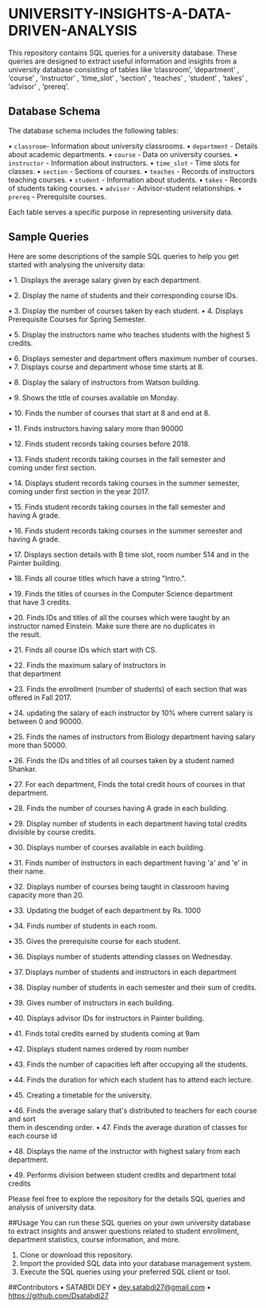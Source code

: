 # UNIVERSITY-INSIGHTS-A-DATA-DRIVEN-ANALYSIS

This repository contains SQL queries for a university database. These queries are designed to extract useful information and insights from a university database consisting of tables like ‘classroom’, ‘department’ , ‘course’ , ‘instructor’ , ‘time_slot’ ,  ‘section’ , ‘teaches’ , ‘student’ , ‘takes’ , ‘advisor’ , ‘prereq’.

## Database Schema
The database schema includes the following tables:

•	`classroom`- Information about university classrooms.
•	`department` - Details about academic departments.
•	`course` - Data on university courses.
•	`instructor` - Information about instructors.
•	`time_slot` - Time slots for classes.
•	`section` - Sections of courses.
•	`teaches` - Records of instructors teaching courses.
•	`student` - Information about students.
•	`takes` - Records of students taking courses.
•	`advisor` - Advisor-student relationships.
•	`prereq` - Prerequisite courses.

Each table serves a specific purpose in representing university data.

## Sample Queries
Here are some descriptions of the sample SQL queries to help you get started with analysing the university data:

•	1. Displays the average salary given by each department.

•	2. Display the name of students and their corresponding course IDs.

•	3. Display the number of courses taken by each student.
•	4. Displays Prerequisite Courses for Spring Semester.

•	5. Display the instructors name who teaches students with the highest 5 credits.

•	6. Displays semester and department offers maximum number of courses.
•	7. Displays course and department whose time starts at 8.

•	8. Display the salary of instructors from Watson building.

•	9. Shows the title of courses available on Monday.

•	10. Finds the number of courses that start at 8 and end at 8.

•	11. Finds instructors having salary more than 90000

•	12. Finds student records taking courses before 2018.

•	13. Finds student records taking courses in the fall semester and  
                  coming under first section.

•	14. Displays student records taking courses in the summer semester,   
                   coming under first section in the year 2017.

•	15. Finds student records taking courses in the fall semester and  
                  having A grade.

•	16. Finds student records taking courses in the summer semester and 
                   having A grade.

•	17.  Displays section details with B time slot, room number 514 and in
                   the Painter building.

•	18.  Finds all course titles which have a string "Intro.".

•	19.  Finds the titles of courses in the Computer Science department   
                    that have 3 credits.

•	20. Finds IDs and titles of all the courses which were taught by an     
      instructor named Einstein. Make sure there are no duplicates in  
      the result.

•	21.  Finds all course IDs which start with CS.

•	22.  Finds the maximum salary of instructors in   
       that department

•	23.  Finds the enrollment (number of students) of each section that 
       was offered in Fall 2017.

•	24. updating the salary of each instructor by 10% where
      current salary is between 0 and 90000.

•	25. Finds the names of instructors from Biology department having 
      salary more than 50000.

•	26. Finds the IDs and titles of all courses taken by a student named 
      Shankar.

•	27. For each department, Finds the total credit hours of courses in 
      that department.

•	28. Finds the number of courses having A grade in each building.

•	29. Display number of students in each department having total 
      credits divisible by course credits.

•	30. Displays number of courses available in each building.

•	31. Finds number of instructors in each department having 'a' and 'e' 
      in their name.

•	32. Displays number of courses being taught in classroom having 
      capacity more than 20.

•	33. Updating the budget of each department by Rs. 1000

•	34. Finds number of students in each room.

•	35. Gives the prerequisite course for each student.

•	36. Displays number of students attending classes on Wednesday.

•	37. Displays number of students and instructors in each department

•	38. Display number of students in each semester and their sum of 
      credits.

•	39. Gives number of instructors in each building.

•	40. Displays advisor IDs for instructors in Painter building.

•	41. Finds total credits earned by students coming at 9am

•	42. Displays student names ordered by room number

•	43. Finds the number of capacities left after occupying all the students.

•	44. Finds the duration for which each student has to attend each lecture.

•	45. Creating a timetable for the university.

•	46. Finds the average salary that's distributed to teachers for each course and sort    
                  them in descending order.
•	47. Finds the average duration of classes for each course id

•	48. Displays the name of the instructor with highest salary from each department.

•	49. Performs division between student credits and department total credits

Please feel free to explore the repository for the details SQL queries and analysis of university data.

##Usage
You can run these SQL queries on your own university database to extract insights and answer questions related to student enrollment, department statistics, course information, and more.
1.	Clone or download this repository.
2.	Import the provided SQL data into your database management system.
3.	Execute the SQL queries using your preferred SQL client or tool.

##Contributors
•	SATABDI DEY
•	dey.satabdi27@gmail.com
•	https://github.com/Dsatabdi27


